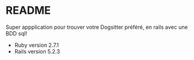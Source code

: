 # README

Super appplication pour trouver votre Dogsitter préféré, en rails avec une BDD sql!

* Ruby version
2.7.1
* Rails version
5.2.3